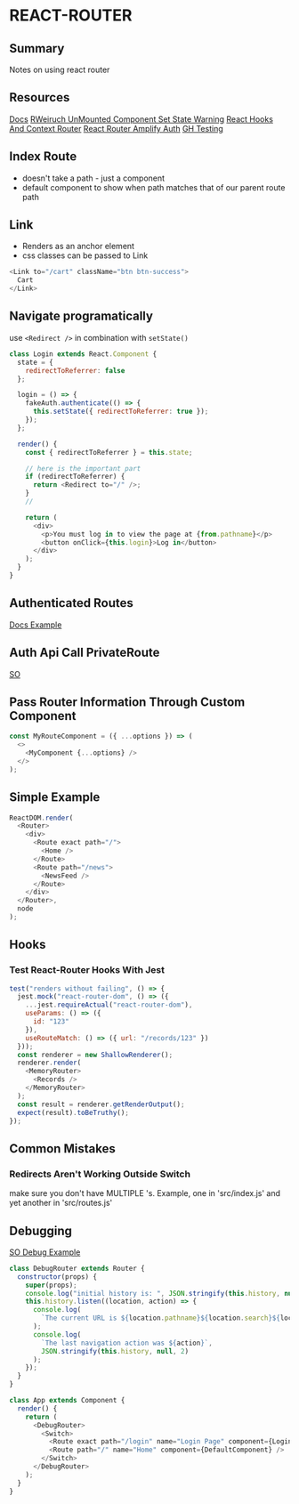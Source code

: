 # REACT-ROUTER

## Summary

Notes on using react router

## Resources

[Docs](https://reacttraining.com/react-router/web/guides/quick-start)
[RWeiruch UnMounted Component Set State Warning](https://www.robinwieruch.de/react-warning-cant-call-setstate-on-an-unmounted-component/)
[React Hooks And Context Router](https://medium.com/trabe/implementing-private-routes-with-react-router-and-hooks-ed38d0cf93d5)
[React Router Amplify Auth](https://www.rockyourcode.com/custom-react-hook-use-aws-amplify-auth/)
[GH Testing](https://github.com/ReactTraining/react-router/blob/master/packages/react-router/docs/guides/testing.md)

## Index Route

- doesn't take a path - just a component
- default component to show when path matches that of our parent route path

## Link

- Renders as an <a> anchor element
- css classes can be passed to Link

```javascript
<Link to="/cart" className="btn btn-success">
  Cart
</Link>
```

## Navigate programatically

use `<Redirect />` in combination with `setState()`

```javascript
class Login extends React.Component {
  state = {
    redirectToReferrer: false
  };

  login = () => {
    fakeAuth.authenticate(() => {
      this.setState({ redirectToReferrer: true });
    });
  };

  render() {
    const { redirectToReferrer } = this.state;

    // here is the important part
    if (redirectToReferrer) {
      return <Redirect to="/" />;
    }
    //

    return (
      <div>
        <p>You must log in to view the page at {from.pathname}</p>
        <button onClick={this.login}>Log in</button>
      </div>
    );
  }
}
```

## Authenticated Routes

[Docs Example](https://reacttraining.com/react-router/web/example/auth-workflow)

## Auth Api Call PrivateRoute

[SO](https://stackoverflow.com/questions/49309071/react-private-router-with-async-fetch-request)

## Pass Router Information Through Custom Component

```javascript
const MyRouteComponent = ({ ...options }) => (
  <>
    <MyComponent {...options} />
  </>
);
```

## Simple Example

```javascript
ReactDOM.render(
  <Router>
    <div>
      <Route exact path="/">
        <Home />
      </Route>
      <Route path="/news">
        <NewsFeed />
      </Route>
    </div>
  </Router>,
  node
);
```

## Hooks

### Test React-Router Hooks With Jest

```javascript
test("renders without failing", () => {
  jest.mock("react-router-dom", () => ({
    ...jest.requireActual("react-router-dom"),
    useParams: () => ({
      id: "123"
    }),
    useRouteMatch: () => ({ url: "/records/123" })
  }));
  const renderer = new ShallowRenderer();
  renderer.render(
    <MemoryRouter>
      <Records />
    </MemoryRouter>
  );
  const result = renderer.getRenderOutput();
  expect(result).toBeTruthy();
});
```

## Common Mistakes

### Redirects Aren't Working Outside Switch

make sure you don't have MULTIPLE <BrowserRouter>'s. Example, one in
'src/index.js' and yet another in 'src/routes.js'

## Debugging

[SO Debug Example](https://stackoverflow.com/questions/34093913/how-to-debug-react-router)

```javascript
class DebugRouter extends Router {
  constructor(props) {
    super(props);
    console.log("initial history is: ", JSON.stringify(this.history, null, 2));
    this.history.listen((location, action) => {
      console.log(
        `The current URL is ${location.pathname}${location.search}${location.hash}`
      );
      console.log(
        `The last navigation action was ${action}`,
        JSON.stringify(this.history, null, 2)
      );
    });
  }
}

class App extends Component {
  render() {
    return (
      <DebugRouter>
        <Switch>
          <Route exact path="/login" name="Login Page" component={Login} />
          <Route path="/" name="Home" component={DefaultComponent} />
        </Switch>
      </DebugRouter>
    );
  }
}
```
